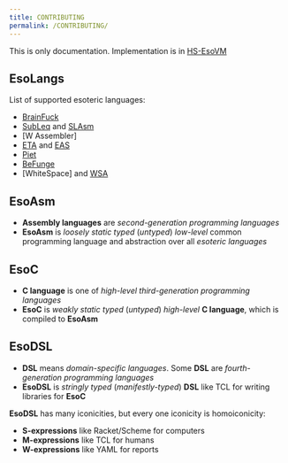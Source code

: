 ```yaml
---
title: CONTRIBUTING
permalink: /CONTRIBUTING/
---
```


This is only documentation.
Implementation is in [HS-EsoVM](https://esovm.github.io/hs-esovm/)

## EsoLangs
List of supported esoteric languages:
   * [BrainFuck](https://esolangs.org/wiki/Brainfuck)
   * [SubLeq](http://mazonka.com/subleq/) and [SLAsm](http://mazonka.com/subleq/sqasm.cpp)
   * [W Assembler]
   * [ETA](http://www.miketaylor.org.uk/tech/eta/doc/manual.html) and [EAS](http://www.miketaylor.org.uk/tech/eta/doc/easman.html)
   * [Piet](https://www.dangermouse.net/esoteric/piet.html)
   * [BeFunge](https://web.archive.org/web/20010417044912/http://cantor.res.cmu.edu/bozeman/befunge/beffaq.html)
   * [WhiteSpace] and [WSA](http://web.archive.org/web/20150102035404/http://www.burghard.info/Code/Whitespace/index.html)

## EsoAsm
* **Assembly languages** are *second-generation programming languages*
* **EsoAsm** is *loosely static typed* (*untyped*) *low-level* common programming language and abstraction over all *esoteric languages*

## EsoC
* **C language** is one of *high-level* *third-generation programming languages*
* **EsoC** is *weakly static typed* (*untyped*) *high-level* **C language**, which is compiled to **EsoAsm**

## EsoDSL
* **DSL** means *domain-specific languages*. Some **DSL** are *fourth-generation programming languages*
* **EsoDSL** is *stringly typed* (*manifestly-typed*) **DSL** like TCL for writing libraries for **EsoC**

**EsoDSL** has many iconicities, but every one iconicity is homoiconicity:
* **S-expressions** like Racket/Scheme for computers
* **M-expressions** like TCL for humans
* **W-expressions** like YAML for reports
